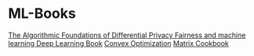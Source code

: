 # ML-Books

[The Algorithmic Foundations of Differential Privacy
](https://www.cis.upenn.edu/~aaroth/privacybook.html)
[Fairness and machine learning
](https://fairmlbook.org/)
[Deep Learning Book](https://www.deeplearningbook.org/)
[Convex Optimization](https://web.stanford.edu/~boyd/cvxbook/)
[Matrix Cookbook](https://www.math.uwaterloo.ca/~hwolkowi/matrixcookbook.pdf)